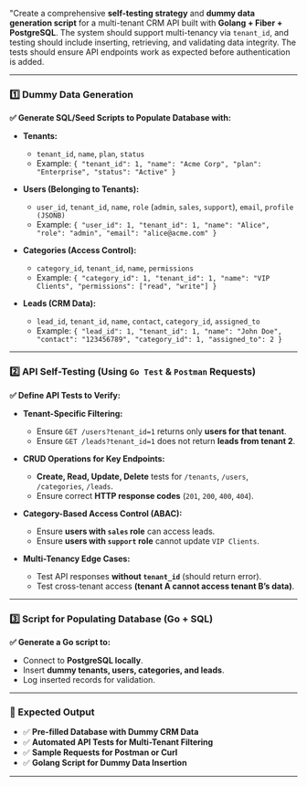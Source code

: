 
"Create a comprehensive **self-testing strategy** and **dummy data generation script** for a multi-tenant CRM API built with **Golang + Fiber + PostgreSQL**. The system should support multi-tenancy via `tenant_id`, and testing should include inserting, retrieving, and validating data integrity. The tests should ensure API endpoints work as expected before authentication is added. 

---

### **1️⃣ Dummy Data Generation**  
**✅ Generate SQL/Seed Scripts to Populate Database with:**  
- **Tenants:**  
  - `tenant_id`, `name`, `plan`, `status`  
  - Example: `{ "tenant_id": 1, "name": "Acme Corp", "plan": "Enterprise", "status": "Active" }`  

- **Users (Belonging to Tenants):**  
  - `user_id`, `tenant_id`, `name`, `role` (`admin`, `sales`, `support`), `email`, `profile (JSONB)`  
  - Example: `{ "user_id": 1, "tenant_id": 1, "name": "Alice", "role": "admin", "email": "alice@acme.com" }`  

- **Categories (Access Control):**  
  - `category_id`, `tenant_id`, `name`, `permissions`  
  - Example: `{ "category_id": 1, "tenant_id": 1, "name": "VIP Clients", "permissions": ["read", "write"] }`  

- **Leads (CRM Data):**  
  - `lead_id`, `tenant_id`, `name`, `contact`, `category_id`, `assigned_to`  
  - Example: `{ "lead_id": 1, "tenant_id": 1, "name": "John Doe", "contact": "123456789", "category_id": 1, "assigned_to": 2 }`  

---

### **2️⃣ API Self-Testing (Using `Go Test` & `Postman` Requests)**  
**✅ Define API Tests to Verify:**  
- **Tenant-Specific Filtering:**  
  - Ensure `GET /users?tenant_id=1` returns only **users for that tenant**.  
  - Ensure `GET /leads?tenant_id=1` does not return **leads from tenant 2**.  

- **CRUD Operations for Key Endpoints:**  
  - **Create, Read, Update, Delete** tests for `/tenants`, `/users`, `/categories`, `/leads`.  
  - Ensure correct **HTTP response codes** (`201`, `200`, `400`, `404`).  

- **Category-Based Access Control (ABAC):**  
  - Ensure **users with `sales` role** can access leads.  
  - Ensure **users with `support` role** cannot update `VIP Clients`.  

- **Multi-Tenancy Edge Cases:**  
  - Test API responses **without `tenant_id`** (should return error).  
  - Test cross-tenant access **(tenant A cannot access tenant B’s data)**.  

---

### **3️⃣ Script for Populating Database (Go + SQL)**  
**✅ Generate a Go script to:**  
- Connect to **PostgreSQL locally**.  
- Insert **dummy tenants, users, categories, and leads**.  
- Log inserted records for validation.  

---

### **🚀 Expected Output**  
- ✅ **Pre-filled Database with Dummy CRM Data**  
- ✅ **Automated API Tests for Multi-Tenant Filtering**  
- ✅ **Sample Requests for Postman or Curl**  
- ✅ **Golang Script for Dummy Data Insertion**  

---

